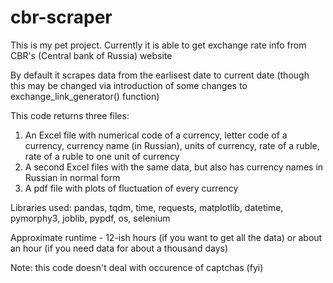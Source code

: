 # cbr-scraper
This is my pet project. Currently it is able to get exchange rate info from CBR's (Central bank of Russia) website

By default it scrapes data from the earlisest date to current date 
(though this may be changed via introduction of some changes to exchange_link_generator() function)

This code returns three files:
1) An Excel file with numerical code of a currency, letter code of a currency, currency name (in Russian), units of currency, rate of a ruble, rate of a ruble to one unit of currency
2) A second Excel files with the same data, but also has currency names in Russian in normal form
3) A pdf file with plots of fluctuation of every currency

Libraries used: pandas, tqdm, time, requests, matplotlib, datetime, pymorphy3, joblib, pypdf, os, selenium

Approximate runtime - 12-ish hours (if you want to get all the data) or about an hour (if you need data for about a thousand days)

Note: this code doesn't deal with occurence of captchas (fyi)
